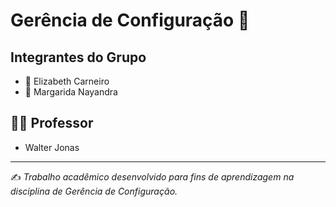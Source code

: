 # Gerência de Configuração 🐛

## Integrantes do Grupo
- 👤 Elizabeth Carneiro 
- 👤 Margarida Nayandra

## 👩‍🏫 Professor
- Walter Jonas
---
✍️ *Trabalho acadêmico desenvolvido para fins de aprendizagem na disciplina de Gerência de Configuração.*
